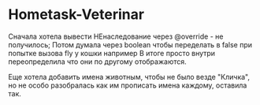 # Hometask-Veterinar
Сначала хотела вывести НЕнаследование через @override - не получилось;
Потом думала через boolean чтобы переделать в false при попытке вызова fly у кошки например
В итоге просто внутри переопределила что они по другому отображаются.

Еще хотела добавить имена животным, чтобы не было везде "Кличка", но не особо разобралась как им прописать имена каждому, оставила так.
